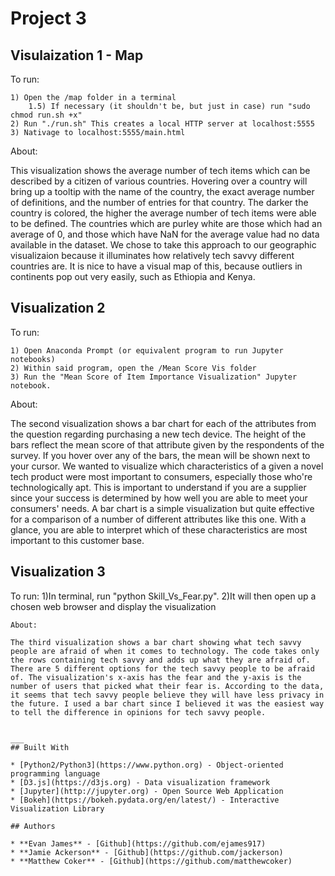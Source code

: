 # Project 3

## Visulaization 1 - Map

To run:
```
1) Open the /map folder in a terminal
	1.5) If necessary (it shouldn't be, but just in case) run "sudo chmod run.sh +x"
2) Run "./run.sh" This creates a local HTTP server at localhost:5555
3) Nativage to localhost:5555/main.html
```

About:

This visualization shows the average number of tech items which can be described by a citizen of various countries. Hovering over a country will bring up a tooltip with the name of the country, the exact average number of definitions, and the number of entries for that country. The darker the country is colored, the higher the average number of tech items were able to be defined. The countries which are purley white are those which had an average of 0, and those which have NaN for the average value had no data available in the dataset. We chose to take this approach to our geographic visualizaion because it illuminates how relatively tech savvy different countries are. It is nice to have a visual map of this, because outliers in continents pop out very easily, such as Ethiopia and Kenya.


## Visualization 2

To run:
```
1) Open Anaconda Prompt (or equivalent program to run Jupyter notebooks)
2) Within said program, open the /Mean Score Vis folder 
3) Run the "Mean Score of Item Importance Visualization" Jupyter notebook.
```

About:

The second visualization shows a bar chart for each of the attributes from the question regarding purchasing a new tech device. The height of the bars reflect the mean score of that attribute given by the respondents of the survey. If you hover over any of the bars, the mean will be shown next to your cursor. We wanted to visualize which characteristics of a given a novel tech product were most important to consumers, especially those who're technologically apt. This is important to understand if you are a supplier since your success is determined by how well you are able to meet your consumers' needs. A bar chart is a simple visualization but quite effective for a comparison of a number of different attributes like this one. With a glance, you are able to interpret which of these characteristics are most important to this customer base.


## Visualization 3

To run:
1)In terminal, run "python Skill_Vs_Fear.py". 
2)It will then open up a chosen web browser and display the visualization
```
About:

The third visualization shows a bar chart showing what tech savvy people are afraid of when it comes to technology. The code takes only the rows containing tech savvy and adds up what they are afraid of. There are 5 different options for the tech savvy people to be afraid of. The visualization's x-axis has the fear and the y-axis is the number of users that picked what their fear is. According to the data, it seems that tech savvy people believe they will have less privacy in the future. I used a bar chart since I believed it was the easiest way to tell the difference in opinions for tech savvy people. 


___
## Built With

* [Python2/Python3](https://www.python.org) - Object-oriented programming language
* [D3.js](https://d3js.org) - Data visualization framework
* [Jupyter](http://jupyter.org) - Open Source Web Application
* [Bokeh](https://bokeh.pydata.org/en/latest/) - Interactive Visualization Library

## Authors

* **Evan James** - [Github](https://github.com/ejames917) 
* **Jamie Ackerson** - [Github](https://github.com/jackerson)
* **Matthew Coker** - [Github](https://github.com/matthewcoker)

